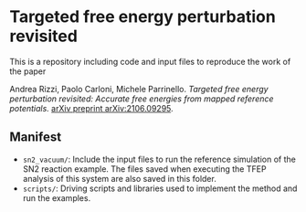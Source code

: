 # Targeted free energy perturbation revisited

This is a repository including code and input files to reproduce the work of the paper

Andrea Rizzi, Paolo Carloni, Michele Parrinello. *Targeted free energy perturbation revisited: Accurate free energies from mapped reference potentials.* [arXiv preprint arXiv:2106.09295](https://arxiv.org/abs/2106.09295).

## Manifest

- `sn2_vacuum/`: Include the input files to run the reference simulation of the SN2 reaction example. The files saved when executing the TFEP analysis of this system are also saved in this folder.
- `scripts/`: Driving scripts and libraries used to implement the method and run the examples.
